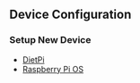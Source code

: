 ## Device Configuration

### Setup New Device
- [DietPi](DietPi.md#setup-new-device)
- [Raspberry Pi OS](RaspberryPi.md#setup-new-device)